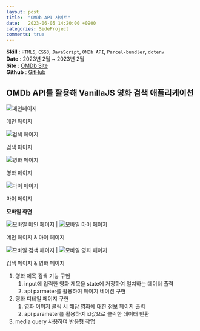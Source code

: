 ```yaml
---
layout: post
title:  "OMDb API 사이트"
date:   2023-06-05 14:20:00 +0900
categories: SideProject
comments: true
---
```


**Skill** : `HTML5`, `CSS3`, `JavaScript`, `OMDb API`, `Parcel-bundler`, `dotenv`    
**Date** : 2023년 2월 ~ 2023년 2월  
**Site** : [OMDb Site](https://fc-movie-app.vercel.app/#/)  
**Github** : [GitHub](https://github.com/KimSeoYeon23/fc-movie-app)  


## OMDb API를 활용해 VanillaJS 영화 검색 애플리케이션

![메인페이지](../assets/img/omdb/OBDb_API_main.png)

메인 페이지

![검색 페이지](../assets/img/omdb/OBDb_API_search.png)  

검색 페이지

![영화 페이지](../assets/img/omdb/OBDb_API_movie.png) 

영화 페이지

![마이 페이지](../assets/img/omdb/OBDb_API_mypage.png)  

마이 페이지

**모바일 화면**  

![모바일 메인 페이지](../assets/img/omdb/OBDb_API_main_mobile.png) | ![모바일 마이 페이지](../assets/img/omdb/OBDb_API_mypage_mobile.png)

메인 페이지 & 마이 페이지  

![모바일 검색 페이지](../assets/img/omdb/OBDb_API_search_mobile.png) | ![모바일 영화 페이지](../assets/img/omdb/OBDb_API_movie_mobile.png)

검색 페이지 & 영화 페이지  


1. 영화 제목 검색 기능 구현
    1. input에 입력한 영화 제목을 state에 저장하여 일치하는 데이터 출력
    2. api parmeter를 활용하여 페이지 네이션 구현
2. 영화 디테일 페이지 구현
    1. 영화 이미지 클릭 시 해당 영화에 대한 정보 페이지 출력
    2. api parameter를 활용하여 id값으로 클릭한 데이터 반환
3. media query 사용하여 반응형 작업